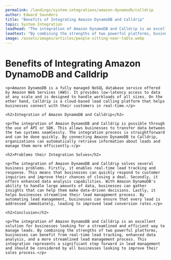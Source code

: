 ```yaml
---
permalink: /landings/system-integrations/amazon-dynamodb/calldrip
author: Edward Saunders
title: "Benefits of Integrating Amazon DynamoDB and Calldrip"
topic: System Integration
leadhead: "The integration of Amazon DynamoDB and Calldrip is an excellent solution for businesses looking for a streamlined and efficient way to manage leads"
leadtext: "By combining the strengths of two powerful platforms, businesses can benefit from real-time lead tracking, enhanced data analysis, and a more streamlined lead management process. This integration represents a significant step forward in lead management and should be considered by all businesses looking to improve their sales process."
image: /assets/images/articles/people-sitting-near-table.webp
---
```

<div class="arttext">	<h1>Benefits of Integrating Amazon DynamoDB and Calldrip</h1>

	<p>Amazon DynamoDB is a fully managed NoSQL database service offered by Amazon Web Services (AWS). It provides low-latency access to data at any scale and is designed to handle workloads of all sizes. On the other hand, Calldrip is a cloud-based lead calling platform that helps businesses connect with their customers in real-time.</p>

	<h2>Integration of Amazon DynamoDB and Calldrip</h2>

	<p>The integration of Amazon DynamoDB and Calldrip is possible through the use of API or SDK. This allows businesses to transfer data between the two systems seamlessly. The integration process is straightforward and can be done quickly. By connecting Amazon DynamoDB to Calldrip, organizations can automatically retrieve information about leads and manage them more efficiently.</p>

	<h2>Problems their Integration Solves</h2>

	<p>The integration of Amazon DynamoDB and Calldrip solves several business problems. Firstly, it enables real-time lead tracking and response. This means that businesses can quickly respond to customer inquiries and improve their chances of closing a deal. Secondly, it offers enhanced data analysis capabilities. With Amazon DynamoDB's ability to handle large amounts of data, businesses can gather insights that can help them make data-driven decisions. Lastly, it helps businesses streamline their lead management process. By automating lead management, businesses can ensure that every lead is addressed immediately, leading to improved lead conversion rates.</p>

	<h2>Conclusion</h2>

	<p>The integration of Amazon DynamoDB and Calldrip is an excellent solution for businesses looking for a streamlined and efficient way to manage leads. By combining the strengths of two powerful platforms, businesses can benefit from real-time lead tracking, enhanced data analysis, and a more streamlined lead management process. This integration represents a significant step forward in lead management and should be considered by all businesses looking to improve their sales process.</p>
</div>